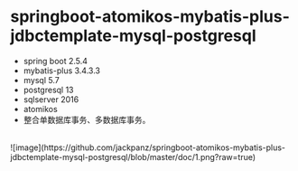 # springboot-atomikos-mybatis-plus-jdbctemplate-mysql-postgresql
- spring boot 2.5.4
- mybatis-plus 3.4.3.3
- mysql 5.7
- postgresql 13
- sqlserver 2016
- atomikos
- 整合单数据库事务、多数据库事务。
<br/>
![image](https://github.com/jackpanz/springboot-atomikos-mybatis-plus-jdbctemplate-mysql-postgresql/blob/master/doc/1.png?raw=true)

